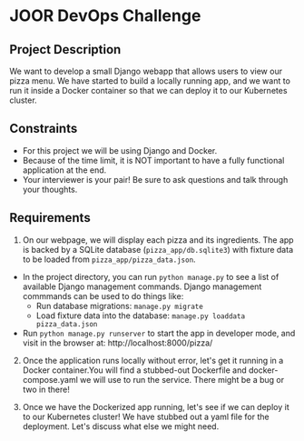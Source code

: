# JOOR DevOps Challenge

## Project Description

We want to develop a small Django webapp that allows users to view our pizza menu. We have started to build a locally running app, and we want to run it inside a Docker container so that we can deploy it to our Kubernetes cluster.

## Constraints

* For this project we will be using Django and Docker.
* Because of the time limit, it is NOT important to have a fully functional application at the end.
* Your interviewer is your pair! Be sure to ask questions and talk through your thoughts.

## Requirements

1. On our webpage, we will display each pizza and its ingredients. The app is backed by a SQLite database (`pizza_app/db.sqlite3`) with fixture data to be loaded from `pizza_app/pizza_data.json`.
  * In the project directory, you can run `python manage.py` to see a list of available Django management commands. Django management commmands can be used to do things like:
    - Run database migrations: `manage.py migrate`
    - Load fixture data into the database: `manage.py loaddata pizza_data.json`
  * Run `python manage.py runserver` to start the app in developer mode, and visit in the browser at: http://localhost:8000/pizza/

2. Once the application runs locally without error, let's get it running in a Docker container.You will find a stubbed-out Dockerfile and docker-compose.yaml we will use to run the service. There might be a bug or two in there!

3. Once we have the Dockerized app running, let's see if we can deploy it to our Kubernetes cluster! We have stubbed out a yaml file for the deployment. Let's discuss what else we might need.
